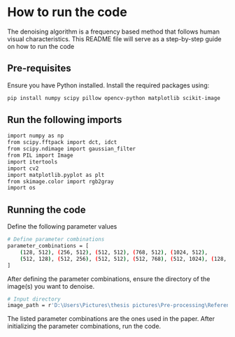 
# How to run the code
The denoising algorithm is a frequency based method that follows human visual characteristics. This README file will serve as a step-by-step guide on how to run the code 
## Pre-requisites
Ensure you have Python installed. Install the required packages using:

```sh
pip install numpy scipy pillow opencv-python matplotlib scikit-image

```
## Run the following imports

``` sh
import numpy as np
from scipy.fftpack import dct, idct
from scipy.ndimage import gaussian_filter
from PIL import Image
import itertools
import cv2
import matplotlib.pyplot as plt
from skimage.color import rgb2gray
import os
```
## Running the code
Define the following parameter values 
``` sh
# Define parameter combinations
parameter_combinations = [
    (128, 512), (256, 512), (512, 512), (768, 512), (1024, 512), 
    (512, 128), (512, 256), (512, 512), (512, 768), (512, 1024), (128, 1024), (256, 1024)
]
```
After defining the parameter combinations, ensure the directory of the image(s) you want to denoise.
```sh
# Input directory
image_path = r'D:\Users\Pictures\thesis pictures\Pre-processing\Reference\Image 30.jpg'
```
The listed parameter combinations are the ones used in the paper. After initializing the parameter combinations, run the code.

